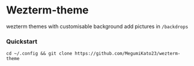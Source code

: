 # Wezterm-theme
wezterm themes with customisable background
add pictures in `/backdrops`

### Quickstart
`cd ~/.config && git clone https://github.com/MegumiKato23/wezterm-theme`
